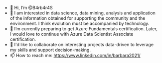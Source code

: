 - 👋 Hi, I’m @B4rb4r4S
- 👀 I am interested in data science, data mining, analysis and application of the information obtained for supporting the community and the environment. I think evolution must be accompanied by technology.
- 🌱 I’m currently preparing to get Azure Fundamentals certification. Later, I would love to continue with Azure Data Scientist Associate certification.
- 💞️ I'd like to collaborate on interesting projects data-driven to leverage my skills and support decision-making. 
- 📫 How to reach me: https://www.linkedin.com/in/barbara2021/

<!---
B4rb4r4S/B4rb4r4S is a ✨ special ✨ repository because its `README.md` (this file) appears on your GitHub profile.
You can click the Preview link to take a look at your changes.
--->
